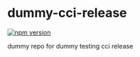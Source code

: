 # dummy-cci-release

[![npm version](https://img.shields.io/badge/%40nui%2Fdummy--cci--release-12.3.0-blue.svg)](https://artifactory.corp.adobe.com/artifactory/npm-nui-release/@nui/dummy-cci-release/-/@nui/dummy-cci-release-12.3.0.tgz)


dummy repo for dummy testing cci release